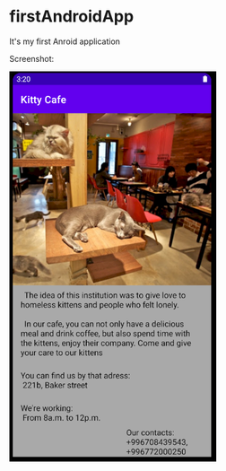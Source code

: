 # firstAndroidApp

It's my first Anroid application 

Screenshot:

![](https://github.com/cwarkk/firstAndroidApp/blob/master/screens/image.png)
